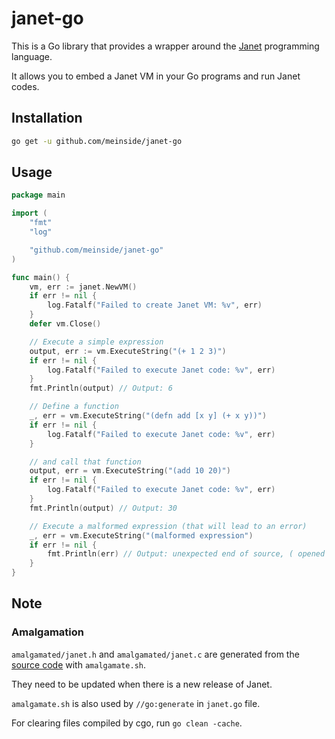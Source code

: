 # janet-go

This is a Go library that provides a wrapper around the [Janet](https://janet-lang.org/) programming language.

It allows you to embed a Janet VM in your Go programs and run Janet codes.

## Installation

```bash
go get -u github.com/meinside/janet-go
```

## Usage

```go
package main

import (
	"fmt"
	"log"

	"github.com/meinside/janet-go"
)

func main() {
	vm, err := janet.NewVM()
	if err != nil {
		log.Fatalf("Failed to create Janet VM: %v", err)
	}
	defer vm.Close()

	// Execute a simple expression
	output, err := vm.ExecuteString("(+ 1 2 3)")
	if err != nil {
		log.Fatalf("Failed to execute Janet code: %v", err)
	}
	fmt.Println(output) // Output: 6

	// Define a function
	_, err = vm.ExecuteString("(defn add [x y] (+ x y))")
	if err != nil {
		log.Fatalf("Failed to execute Janet code: %v", err)
	}

	// and call that function
	output, err = vm.ExecuteString("(add 10 20)")
	if err != nil {
		log.Fatalf("Failed to execute Janet code: %v", err)
	}
	fmt.Println(output) // Output: 30

	// Execute a malformed expression (that will lead to an error)
	_, err = vm.ExecuteString("(malformed expression")
	if err != nil {
		fmt.Println(err) // Output: unexpected end of source, ( opened at line 1, column 1
	}
}
```

## Note

### Amalgamation

`amalgamated/janet.h` and `amalgamated/janet.c` are generated from the [source code](https://github.com/janet-lang/janet) with `amalgamate.sh`.

They need to be updated when there is a new release of Janet.

`amalgamate.sh` is also used by `//go:generate` in `janet.go` file.

For clearing files compiled by cgo, run `go clean -cache`.

